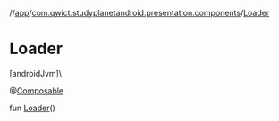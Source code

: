 //[app](../../index.md)/[com.qwict.studyplanetandroid.presentation.components](index.md)/[Loader](-loader.md)

# Loader

[androidJvm]\

@[Composable](https://developer.android.com/reference/kotlin/androidx/compose/runtime/Composable.html)

fun [Loader](-loader.md)()
